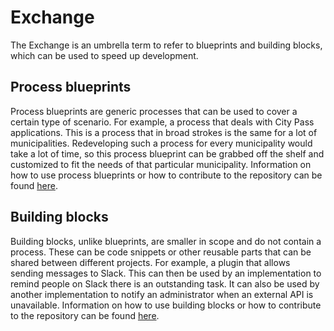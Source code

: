 # Exchange

The Exchange is an umbrella term to refer to  blueprints and building blocks, which can be used to speed up
development.

## Process blueprints

Process blueprints are generic processes that can be used to cover a certain type of scenario. For example, a process
that deals with City Pass applications. This is a process that in broad strokes is the same for a lot of municipalities.
Redeveloping such a process for every municipality would take a lot of time, so this process blueprint can be grabbed
off the shelf and customized to fit the needs of that particular municipality. Information on how to use
process blueprints or how to contribute to the repository can be found [here](blueprints.md).

## Building blocks

Building blocks, unlike blueprints, are smaller in scope and do not contain a process. These can be code snippets or
other reusable parts that can be shared between different projects. For example, a plugin that allows sending messages
to Slack. This can then be used by an implementation to remind people on Slack there is an outstanding task. It can also
be used by another implementation to notify an administrator when an external API is unavailable. Information on how to
use building blocks or how to contribute to the repository can be found [here](building-blocks.md).